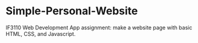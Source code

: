 # Simple-Personal-Website

IF3110 Web Development App assignment: make a website page with basic HTML, CSS, and Javascript.